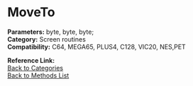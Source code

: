 # MoveTo

**Parameters:** byte, byte, byte;  
**Category:** Screen routines  
**Compatibility:** C64, MEGA65, PLUS4, C128, VIC20, NES,PET  

**Reference Link:**  
[Back to Categories](../categories/screen_routines.md)  
[Back to Methods List](../../SUMMARY.md)
